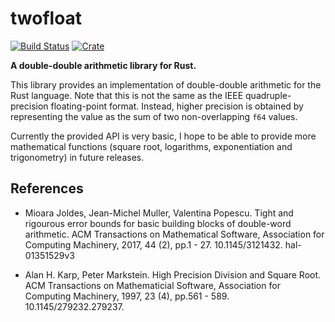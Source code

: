 # twofloat

[![Build Status](https://travis-ci.org/ajtribick/twofloat.svg?branch=master)](https://travis-ci.org/ajtribick/twofloat)
[![Crate](https://img.shields.io/crates/v/twofloat)](https://crates.io/crates/twofloat)

**A double-double arithmetic library for Rust.**

This library provides an implementation of double-double arithmetic for the
Rust language. Note that this is not the same as the IEEE quadruple-precision
floating-point format. Instead, higher precision is obtained by representing
the value as the sum of two non-overlapping `f64` values.

Currently the provided API is very basic, I hope to be able to provide more
mathematical functions (square root, logarithms, exponentiation and
trigonometry) in future releases.

## References

* Mioara Joldes, Jean-Michel Muller, Valentina Popescu. Tight and rigourous
  error bounds for basic building blocks of double-word arithmetic. ACM
  Transactions on Mathematical Software, Association for Computing Machinery,
  2017, 44 (2), pp.1 - 27. 10.1145/3121432. hal-01351529v3

* Alan H. Karp, Peter Markstein. High Precision Division and Square Root. ACM
  Transactions on Mathematicial Software, Association for Computing Machinery,
  1997, 23 (4), pp.561 - 589. 10.1145/279232.279237.
